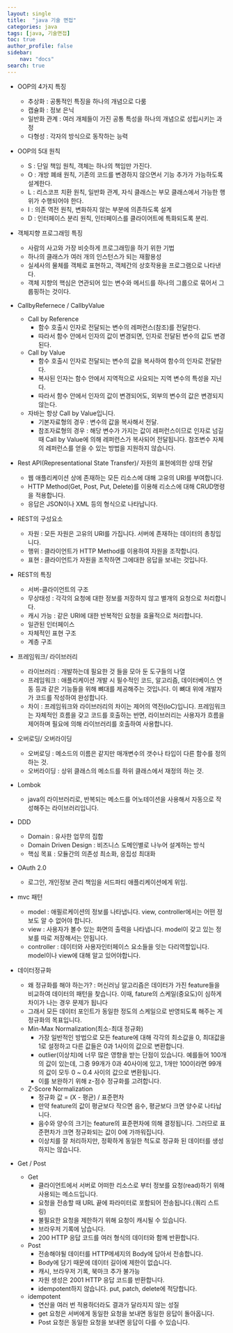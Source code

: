 ```yaml
---
layout: single
title:  "java 기술 면접"
categories: java
tags: [java, 기술면접]
toc: true
author_profile: false
sidebar:
    nav: "docs"
search: true
---
```


- OOP의 4가지 특징
  - 추상화 : 공통적인 특징을 하나의 개념으로 다룸
  - 캡슐화 : 정보 은닉
  - 일반화 관계 : 여러 개체들이 가진 공통 특성을 하나의 개념으로 성립시키는 과정
  - 다형성 : 각자의 방식으로 동작하는 능력

- OOP의 5대 원칙
  - S : 단일 책임 원칙, 객체는 하나의 책임만 가진다.
  - O : 개방 폐쇄 원칙, 기존의 코드를 변경하지 않으면서 기능 추가가 가능하도록 설계한다.
  - L : 리스코프 치환 원칙, 일반화 관계, 자식 클래스는 부모 클래스에서 가능한 행위가 수행되어야 한다.
  - I : 의존 역전 원칙, 변화하지 않는 부분에 의존하도록 설계
  - D : 인터페이스 분리 원칙, 인터페이스를 클라이어트에 특화되도록 분리.

- 객체지향 프로그래밍 특징
  - 사람의 사고와 가장 비슷하게 프로그래밍을 하기 위한 기법
  - 하나의 클래스가 여러 개의 인스턴스가 되는 재활용성
  - 실세사의 물체를 객체로 표현하고, 객체간의 상호작용을 프로그램으로 나타낸다.
  - 객체 지향의 핵심은 연관되어 있는 변수와 메서드를 하나의 그룹으로 묶어서 그룹핑하는 것이다.

- CallbyRefernece / CallbyValue
  - Call by Reference
    - 함수 호출시 인자로 전달되는 변수의 레퍼런스(참조)를 전달한다.
    - 따라서 함수 안에서 인자의 값이 변경되면, 인자로 전달된 변수의 값도 변경된다.
  - Call by Value
    - 함수 호출시 인자로 전달되는 변수의 값을 복사하여 함수의 인자로 전달한다.
    - 복사된 인자는 함수 안에서 지역적으로 사요되는 지역 변수의 특성을 지닌다.
    - 따라서 함수 안에서 인자의 값이 변경되어도, 외부의 변수의 값은 변경되지 않는다.
  - 자바는 항상 Call by Value입니다.
    - 기본자료형의 경우 : 변수의 값을 복사해서 전달.
    - 참조자료형의 경우 : 해당 변수가 가지는 값이 레퍼런스이므로 인자로 넘길 때 Call by Value에 의해 레퍼런스가 복사되어 전달됩니다. 참조변수 자체의 레퍼런스를 얻을 수 있는 방법을 지원하지 않습니다.

- Rest API(Representational State Transfer)/ 자원의 표현에의한 상태 전달
  - 웹 애플리케이션 상에 존재하는 모든 리소스에 대해 고유의 URI를 부여합니다.
  - HTTP Method(Get, Post, Put, Delete)를 이용해 리소스에 대해 CRUD명령을 적용합니다.
  - 응답은 JSON이나 XML 등의 형식으로 나타납니다.
- REST의 구성요소
  - 자원 : 모든 자원은 고유의 URI를 가집니다. 서버에 존재하는 데이터의 총칭입니다.
  - 행위 : 클라이언트가 HTTP Method를 이용하여 자원을 조작합니다.
  - 표현 : 클라이언트가 자원을 조작하면 그에대한 응답을 보내는 것입니다.
- REST의 특징
  - 서버-클라이언트의 구조
  - 무상태성 : 각각의 요청에 대한 정보를 저장하지 않고 별개의 요청으로 처리합니다.
  - 캐시 가능 : 같은 URI에 대한 반복적인 요청을 효율적으로 처리합니다.
  - 일관된 인터페이스
  - 자체적인 표현 구조
  - 계층 구조

- 프레임워크/ 라이브러리
  - 라이브러리 : 개발하는데 필요한 것 들을 모아 둔 도구들의 나열
  - 프레임워크 : 애플리케이션 개발 시 필수적인 코드, 알고리즘, 데이터베이스 연동 등과 같은 기능들을 위해 뼈대를 제공해주는 것입니다. 이 뼈대 위에 개발자가 코드를 작성하여 완성합니다.
  - 차이 : 프레임워크와 라이브러리의 차이는 제어의 역전(IoC)입니다. 프레임워크는 자체적인 흐름을 갖고 코드를 호출하는 반면, 라이브러리는 사용자가 흐름을 제어하며 필요에 의해 라이브러리를 호출하여 사용합니다.

- 오버로딩/ 오버라이딩
  - 오버로딩 : 메소드의 이름은 같지만 매개변수의 갯수나 타입이 다른 함수를 정의하는 것.
  - 오버라이딩 : 상위 클래스의 메소드를 하위 클래스에서 재정의 하는 것.

- Lombok
  - java의 라이브러리로, 반복되는 메소드를 어노테이션을 사용해서 자동으로 작성해주는 라이브러리입니다.

- DDD
  - Domain : 유사한 업무의 집합
  - Domain Driven Design : 비즈니스 도메인별로 나누어 설계하는 방식
  - 핵심 목표 : 모듈간의 의존성 최소화, 응집성 최대화

- OAuth 2.0
  - 로그인, 개인정보 관리 책임을 서드파티 애플리케이션에게 위임.

- mvc 패턴
  - model : 애필르케이션의 정보를 나타냅니다. view, controller에서는 어떤 정보도 알 수 없어야 합니다.
  - view : 사용자가 볼수 있는 화면의 출력을 나타냅니다. model이 갖고 있는 정보를 따로 저장해서는 안됩니다.
  - controller : 데이터와 사용자인터페이스 요소들을 잇는 다리역할입니다. model이나 view에 대해 알고 있어야합니다.

- 데이터정규화
  - 왜 정규화를 해야 하는가? : 머신러닝 알고리즘은 데이터가 가진 feature들을 비교하여 데이터의 패턴을 찾습니다. 이때, fature의 스케일(중요도)이 심하게 차이가 나는 경우 문제가 됩니다
  - 그래서 모든 데이터 포인트가 동일한 정도의 스케일으로 반영되도록 해주는 게 정규화의 목표입니다.
  - Min-Max Normalization(최소-최대 정규화)
    - 가장 일반적인 방법으로 모든 feature에 대해 각각의 최소값을 0, 최대값을 1로 설정하고 다른 값들은 0과 1사이의 값으로 변환합니다.
    - outlier(이상치)에 너무 많은 영향을 받는 단점이 있습니다. 예를들어 100개의 값이 있는데, 그중 99개가 0과 40사이에 있고, 1개만 100이라면 99개의 값이 모두 0 ~ 0.4 사이의 값으로 변환됩니다.
    - 이를 보완하기 위해 z-점수 정규화를 고려합니다.
  - Z-Score Normalization
    - 정규화 값 = (X - 평균) / 표준편차
    - 만약 feature의 값이 평균보다 작으면 음수, 평균보다 크면 양수로 나타납니다.
    - 음수와 양수의 크기는 feature의 표준편차에 의해 결정됩니다. 그러므로 표준편차가 크면 정규화되는 값이 0에 가까워집니다.
    - 이상치를 잘 처리하지만, 정확하게 동일한 척도로 정규화 된 데이터를 생성하지는 않습니다.

- Get / Post
  - Get
    - 클라이언트에서 서버로 어떠한 리소스로 부터 정보를 요청(read)하기 위해 사용되는 메소드입니다.
    - 요청을 전송할 때 URL 끝에 파라미터로 포함되어 전송됩니다.(쿼리 스트링)
    - 불필요한 요청을 제한하기 위해 요청이 캐시될 수 있습니다.
    - 브라우저 기록에 남습니다.
    - 200 HTTP 응답 코드를 여러 형식의 데이터와 함께 반환합니다.
  - Post
    - 전송해야될 데이터를 HTTP메세지의 Body에 담아서 전송합니다.
    - Body에 담기 때문에 데이터 길이에 제한이 없습니다.
    - 캐시, 브라우저 기록, 북마크 추가 불가능
    - 자원 생성은 2001 HTTP 응답 코드를 반환합니다.
    - idempotent하지 않습니다. put, patch, delete에 적당합니다.
  - idempotent
    - 연산을 여러 번 적용하더라도 결과가 달라지지 않는 성질
    - get 요청은 서버에게 동일한 요청을 보내면 동일한 응답이 돌아옵니다.
    - Post 요청은 동일한 요청을 보내면 응답이 다를 수 있습니다.